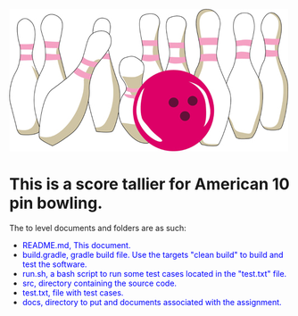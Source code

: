 ![Bowling](https://github.com/qtpeters/bowling/blob/master/docs/bowling.jpg)

# This is a score tallier for American 10 pin bowling.

The to level documents and folders are as such:

* <span style="color:blue">README.md</style>, This document.
* <span style="color:blue">build.gradle</style>, gradle build file. Use the targets "clean build" to build and test the software.
* <span style="color:blue">run.sh</style>, a bash script to run some test cases located in the "test.txt" file.
* <span style="color:blue">src,</style> directory containing the source code.
* <span style="color:blue">test.txt</style>, file with test cases.
* <span style="color:blue">docs</style>, directory to put and documents associated with the assignment.
